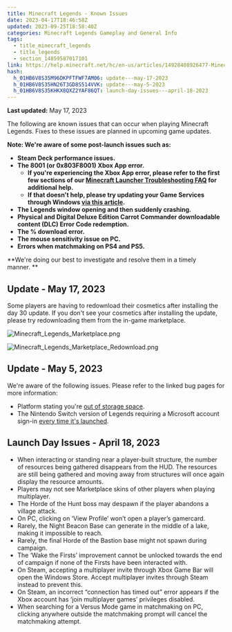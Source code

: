 ```yaml
---
title: Minecraft Legends - Known Issues
date: 2023-04-17T18:46:58Z
updated: 2023-09-25T18:58:40Z
categories: Minecraft Legends Gameplay and General Info
tags:
  - title_minecraft_legends
  - title_legends
  - section_14859587017101
link: https://help.minecraft.net/hc/en-us/articles/14928408926477-Minecraft-Legends-Known-Issues
hash:
  h_01HB6V8S35M96DKPFTFWF7AM06: update---may-17-2023
  h_01HB6V8S35HN26T3GD8S514VVK: update---may-5-2023
  h_01HB6V8S35KHKX8QXZ2YAF86QT: launch-day-issues---april-18-2023
---
```


**Last updated:** May 17, 2023

The following are known issues that can occur when playing Minecraft Legends. Fixes to these issues are planned in upcoming game updates.

**Note: We're aware of some post-launch issues such as:**

- **Steam Deck performance issues.**
- **The 8001 (or 0x803F8001) Xbox App error.**
  - **If you're experiencing the Xbox App error, please refer to the first few sections of our [Minecraft Launcher Troubleshooting FAQ](../Minecraft-Bedrock-Edition-Technical/Minecraft-Launcher-Support.md#h_01GAHKDWEKS8JMH6W5KW7KAY2Y) for additional help.**
  - **If that doesn't help, please try updating your Game Services through Windows [via this article](https://support.xbox.com/en-US/help/games-apps/troubleshooting/troubleshoot-games-windows-10).**
- **The Legends window opening and then suddenly crashing.**
- **Physical and Digital Deluxe Edition Carrot Commander downloadable content (DLC) Error Code redemption.**
- **The % download error.**
- **The mouse sensitivity issue on PC.**
- **Errors when matchmaking on PS4 and PS5.**

**We're doing our best to investigate and resolve them in a timely manner. **

## Update - May 17, 2023

Some players are having to redownload their cosmetics after installing the day 30 update. If you don't see your cosmetics after installing the update, please try redownloading them from the in-game marketplace.

![Minecraft_Legends_Marketplace.png](https://minecrafthelp.zendesk.com/hc/article_attachments/15864302037133)

![Minecraft_Legends_Marketplace_Redownload.png](https://minecrafthelp.zendesk.com/hc/article_attachments/15864606721293)

## Update - May 5, 2023

We're aware of the following issues. Please refer to the linked bug pages for more information:

- Platform stating you're [out of storage space](https://bugs.mojang.com/browse/MCLG-106).
- The Nintendo Switch version of Legends requiring a Microsoft account sign-in [every time it's launched](https://bugs.mojang.com/browse/MCLG-64).

## Launch Day Issues - April 18, 2023

- When interacting or standing near a player-built structure, the number of resources being gathered disappears from the HUD. The resources are still being gathered and moving away from structures will once again display the resource amounts.
- Players may not see Marketplace skins of other players when playing multiplayer.
- The Horde of the Hunt boss may despawn if the player abandons a village attack.
- On PC, clicking on ‘View Profile’ won’t open a player’s gamercard.
- Rarely, the Night Beacon Base can generate in the middle of a lake, making it impossible to reach.
- Rarely, the final Horde of the Bastion base might not spawn during campaign.
- The ‘Wake the Firsts’ improvement cannot be unlocked towards the end of campaign if none of the Firsts have been interacted with.
- On Steam, accepting a multiplayer invite through Xbox Game Bar will open the Windows Store. Accept multiplayer invites through Steam instead to prevent this.
- On Steam, an incorrect “connection has timed out” error appears if the Xbox account has ‘join multiplayer games’ privileges disabled.
- When searching for a Versus Mode game in matchmaking on PC, clicking anywhere outside the matchmaking prompt will cancel the matchmaking attempt.
